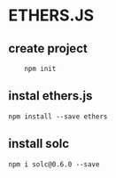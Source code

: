 # ETHERS.JS

## create project

        npm init

## instal ethers.js

    npm install --save ethers

## install solc

    npm i solc@0.6.0 --save

